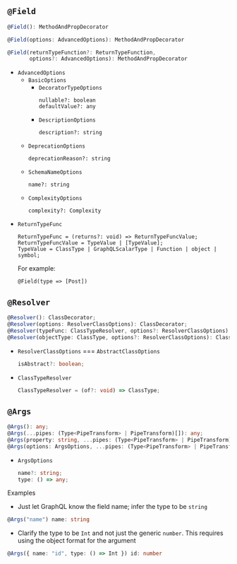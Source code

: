 ## `@Field`
  ```ts
  @Field(): MethodAndPropDecorator

  @Field(options: AdvancedOptions): MethodAndPropDecorator

  @Field(returnTypeFunction?: ReturnTypeFunction,
         options?: AdvancedOptions): MethodAndPropDecorator
  ```
* `AdvancedOptions`
  * `BasicOptions`
    * `DecoratorTypeOptions`
      ```
      nullable?: boolean
      defaultValue?: any
      ```
    * `DescriptionOptions`
      ```
      description?: string
      ```
  * `DeprecationOptions`
    ```
    deprecationReason?: string
    ```
  * `SchemaNameOptions`
    ```
    name?: string
    ```
  * `ComplexityOptions`
    ```
    complexity?: Complexity
    ```
* `ReturnTypeFunc`
  ```
  ReturnTypeFunc = (returns?: void) => ReturnTypeFuncValue;
  ReturnTypeFuncValue = TypeValue | [TypeValue];
  TypeValue = ClassType | GraphQLScalarType | Function | object | symbol;
  ```
  For example:
  ```
  @Field(type => [Post])
  ```

## `@Resolver`
```ts
@Resolver(): ClassDecorator;
@Resolver(options: ResolverClassOptions): ClassDecorator;
@Resolver(typeFunc: ClassTypeResolver, options?: ResolverClassOptions): ClassDecorator;
@Resolver(objectType: ClassType, options?: ResolverClassOptions): ClassDecorator;
```
  * `ResolverClassOptions` === `AbstractClassOptions`
    ```ts
    isAbstract?: boolean;
    ```
  * `ClassTypeResolver`
    ```ts
    ClassTypeResolver = (of?: void) => ClassType;
    ```

## `@Args`
```ts
@Args(): any;
@Args(...pipes: (Type<PipeTransform> | PipeTransform)[]): any;
@Args(property: string, ...pipes: (Type<PipeTransform> | PipeTransform)[]): any;
@Args(options: ArgsOptions, ...pipes: (Type<PipeTransform> | PipeTransform)[]): any;
```
  * `ArgsOptions`
    ```ts
    name?: string;
    type: () => any;
    ```
Examples
  * Just let GraphQL know the field name; infer the type to be `string`
  ```ts
  @Args("name") name: string
  ```
  * Clarify the type to be `Int` and not just the generic `number`.
    This requires using the object format for the argument
  ```ts
  @Args({ name: "id", type: () => Int }) id: number
  ```
